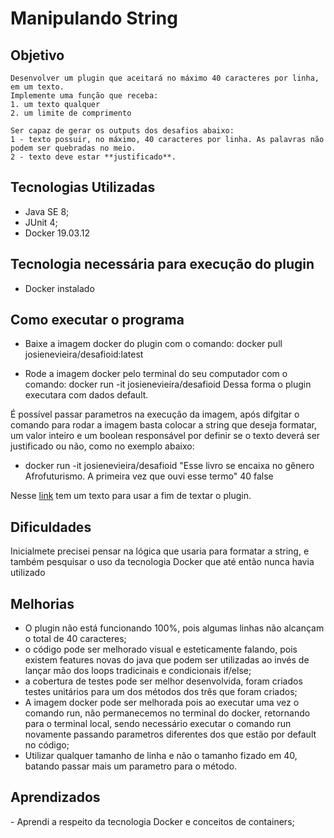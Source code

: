 <h1>Manipulando String</h1>

<h2>Objetivo</h2>
    
    Desenvolver um plugin que aceitará no máximo 40 caracteres por linha, em um texto.
    Implemente uma função que receba:
    1. um texto qualquer
    2. um limite de comprimento
    
    Ser capaz de gerar os outputs dos desafios abaixo:
    1 - texto possuir, no máximo, 40 caracteres por linha. As palavras não podem ser quebradas no meio.
    2 - texto deve estar **justificado**.


<h2>Tecnologias Utilizadas</h2>

- Java SE 8;
- JUnit 4;
- Docker 19.03.12

<h2>Tecnologia necessária para execução do plugin</h2>

- Docker instalado

<h2>Como executar o programa</h2>

- Baixe a imagem docker do plugin com o comando: docker pull josienevieira/desafioid:latest

- Rode a imagem docker pelo terminal do seu computador com o comando: docker run -it josienevieira/desafioid 
Dessa forma o plugin executara com dados default.

É possível passar parametros na execução da imagem, após difgitar o comando para rodar a imagem basta colocar a string que deseja formatar, um valor inteiro e um boolean responsável por definir se o texto deverá ser justificado ou não, como no exemplo abaixo:
 
 - docker run -it josienevieira/desafioid "Esse livro se encaixa no gênero Afrofuturismo. A primeira vez que ouvi esse termo" 40 false

Nesse [link](https://github.com/josvieira/desafios/blob/master/strings/JavaTemplate/texto_para_teste) tem um texto para usar a fim de textar o plugin.



<h2>Dificuldades</h2>

<p>Inicialmete precisei pensar na lógica que usaria para formatar a string, e também pesquisar o uso da tecnologia Docker que até então nunca havia utilizado</p>

<h2>Melhorias</h2>

- O plugin não está funcionando 100%, pois algumas linhas não alcançam o total de 40 caracteres;
- o código pode ser melhorado visual e esteticamente falando, pois existem features novas do java que podem ser utilizadas ao invés de lançar mão dos loops tradicinais e condicionais if/else;
- a cobertura de testes pode ser melhor desenvolvida, foram criados testes unitários para um dos métodos dos três que foram criados;
- A imagem docker pode ser melhorada pois ao executar uma vez o comando run, não permanecemos no terminal do docker, retornando para o terminal local, sendo necessário executar o comando run novamente passando parametros diferentes dos que estão por default no código;
- Utilizar qualquer tamanho de linha e não o tamanho fizado em 40, batando passar mais um parametro para o método.

<h2>Aprendizados</h2>
- Aprendi a respeito da tecnologia Docker e conceitos de containers;  

